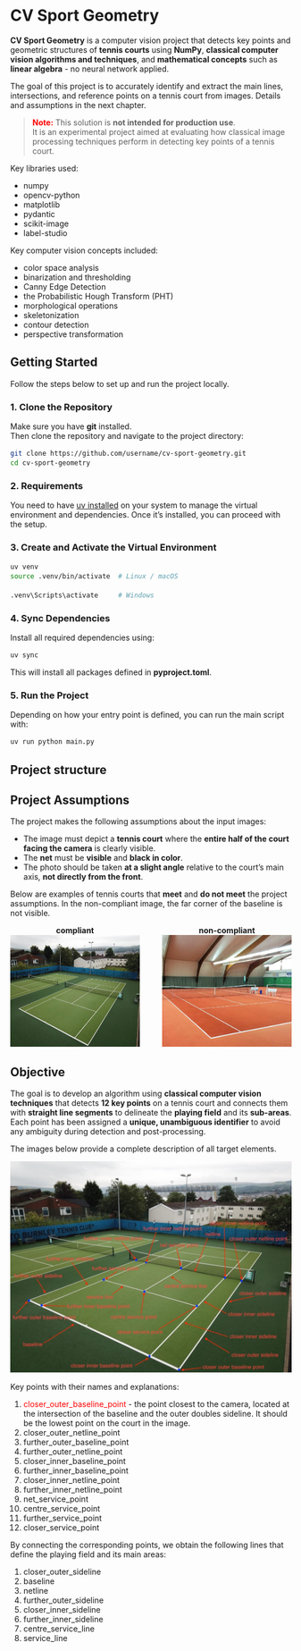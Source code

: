 # CV Sport Geometry

**CV Sport Geometry** is a computer vision project that detects key points and geometric structures of **tennis courts** using **NumPy**, **classical computer vision algorithms and techniques**, and **mathematical concepts** such as **linear algebra** - no neural network applied.

The goal of this project is to accurately identify and extract the main lines, intersections, and reference points on a tennis court from images. Details and assumptions in the next chapter.

> **<span style="color:red">Note:</span>** This solution is **not intended for production use**.  
> It is an experimental project aimed at evaluating how classical image processing techniques perform in detecting key points of a tennis court.


Key libraries used:
<ul> 
  <li>numpy</li>
  <li>opencv-python</li>
  <li>matplotlib</li>
  <li>pydantic</li>
  <li>scikit-image</li>
  <li>label-studio</li>
</ul>

Key computer vision concepts included:
<ul> 
  <li>color space analysis</li>
  <li>binarization and thresholding</li>
  <li>Canny Edge Detection</li>
  <li>the Probabilistic Hough Transform (PHT)</li>
  <li>morphological operations</li>
  <li>skeletonization</li>
  <li>contour detection</li>
  <li>perspective transformation</li>
</ul>


## Getting Started

Follow the steps below to set up and run the project locally.


### 1. Clone the Repository

Make sure you have **git** installed.  
Then clone the repository and navigate to the project directory:

```bash
git clone https://github.com/username/cv-sport-geometry.git
cd cv-sport-geometry
```

### 2. Requirements
You need to have <a href="https://docs.astral.sh/uv/getting-started/installation/">uv installed</a> on your system to manage the virtual environment and dependencies.
Once it’s installed, you can proceed with the setup.

### 3. Create and Activate the Virtual Environment
```bash
uv venv
source .venv/bin/activate  # Linux / macOS

.venv\Scripts\activate     # Windows
```

### 4. Sync Dependencies
Install all required dependencies using:
```bash
uv sync
```
This will install all packages defined in **pyproject.toml**.

### 5. Run the Project
Depending on how your entry point is defined, you can run the main script with:

```bash
uv run python main.py
```

## Project structure

## Project Assumptions

The project makes the following assumptions about the input images:

- The image must depict a **tennis court** where the **entire half of the court facing the camera** is clearly visible.  
- The **net** must be **visible** and **black in color**.  
- The photo should be taken **at a slight angle** relative to the court’s main axis, **not directly from the front**.

Below are examples of tennis courts that **meet** and **do not meet** the project assumptions. In the non-compliant image, the far corner of the baseline is not visible.

<div style="display: flex; justify-content: center; gap: 40px; text-align: center;">

  <div>
    <strong>compliant</strong><br>
    <img src="assets/compliant-example.jpg" alt="Valid tennis court" width="300" height="200">
  </div>

  <div>
    <strong>non-compliant</strong><br>
    <img src="assets/non-compliant-example.jpg" alt="Invalid tennis court" width="300" height="200">
  </div>

</div>

## Objective

The goal is to develop an algorithm using **classical computer vision techniques** that detects **12 key points** on a tennis court and connects them with **straight line segments** to delineate the **playing field** and its **sub-areas**.  
Each point has been assigned a **unique, unambiguous identifier** to avoid any ambiguity during detection and post-processing.

The images below provide a complete description of all target elements.

![img](readme_assets/target_objects.jpg)

Key points with their names and explanations:
<ol>
    <li><span style="color:red">closer_outer_baseline_point</span> - the point closest to the camera, located at the intersection of the baseline and the outer doubles sideline.
It should be the lowest point on the court in the image.</li>
    <li>closer_outer_netline_point</li>
    <li>further_outer_baseline_point</li>
    <li>further_outer_netline_point</li>
    <li>closer_inner_baseline_point</li>
    <li>further_inner_baseline_point</li>
    <li>closer_inner_netline_point</li>
    <li>further_inner_netline_point</li>
    <li>net_service_point</li>
    <li>centre_service_point</li>
    <li>further_service_point</li>
    <li>closer_service_point</li>
</ol>


By connecting the corresponding points, we obtain the following lines that define the playing field and its main areas:
<ol>
    <li>closer_outer_sideline</li>
    <li>baseline</li>
    <li>netline</li>
    <li>further_outer_sideline</li>
    <li>closer_inner_sideline</li>
    <li>further_inner_sideline</li>
    <li>centre_service_line</li>
    <li>service_line</li>
</ol>


